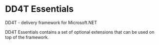 # DD4T Essentials
DD4T - delivery framework for Microsoft.NET

DD4T Essentials contains a set of optional extensions that can be used on top of the framework.